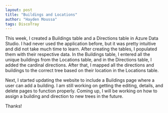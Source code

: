 ```yaml
---
layout: post
title: "Buildings and Locations"
author: "Hayden Moussa"
tags: DiscoTray
---
```


This week, I created a Buildings table and a Directions table in Azure Data Studio. I had never used the application before, but it was pretty intuitive and did not take much time to learn. After creating the tables, I populated them with their respective data. In the Buildings table, I entered all the unique buildings from the Locations table, and in the Directions table, I added the cardinal directions. After that, I mapped all the directions and buildings to the correct tree based on their location in the Locations table.


Next, I started updating the website to include a Buildings page where a user can add a building. I am still working on getting the editing, details, and delete pages to function properly. Coming up, I will be working on how to assign a building and direction to new trees in the future.


Thanks!